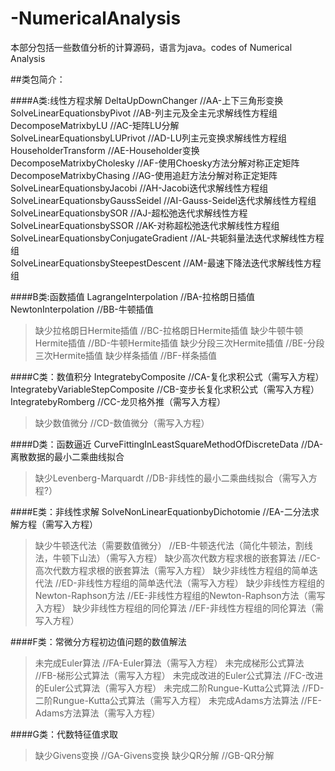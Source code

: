 # -NumericalAnalysis
本部分包括一些数值分析的计算源码，语言为java。codes of Numerical Analysis

##类包简介：

####A类:线性方程求解
DeltaUpDownChanger  //AA-上下三角形变换  
SolveLinearEquationsbyPivot  //AB-列主元及全主元求解线性方程组  
DecomposeMatrixbyLU  //AC-矩阵LU分解  
SolveLinearEquationsbyLUPrivot  //AD-LU列主元变换求解线性方程组  
HouseholderTransform  //AE-Householder变换  
DecomposeMatrixbyCholesky  //AF-使用Choesky方法分解对称正定矩阵  
DecomposeMatrixbyChasing  //AG-使用追赶方法分解对称正定矩阵  
SolveLinearEquationsbyJacobi  //AH-Jacobi迭代求解线性方程组  
SolveLinearEquationsbyGaussSeidel  //AI-Gauss-Seidel迭代求解线性方程组  
SolveLinearEquationsbySOR  //AJ-超松弛迭代求解线性方程  
SolveLinearEquationsbySSOR  //AK-对称超松弛迭代求解线性方程组  
SolveLinearEquationsbyConjugateGradient  //AL-共轭斜量法迭代求解线性方程组  
SolveLinearEquationsbySteepestDescent  //AM-最速下降法迭代求解线性方程组 

####B类:函数插值
LagrangeInterpolation  //BA-拉格朗日插值
NewtonInterpolation  //BB-牛顿插值
>缺少拉格朗日Hermite插值  //BC-拉格朗日Hermite插值
>缺少牛顿牛顿Hermite插值  //BD-牛顿Hermite插值
>缺少分段三次Hermite插值  //BE-分段三次Hermite插值
>缺少样条插值  //BF-样条插值

####C类：数值积分
IntegratebyComposite  //CA-复化求积公式（需写入方程）
IntegratebyVariableStepComposite  //CB-变步长复化求积公式（需写入方程）
IntegratebyRomberg  //CC-龙贝格外推（需写入方程）
>缺少数值微分 //CD-数值微分（需写入方程）

####D类：函数逼近
CurveFittingInLeastSquareMethodOfDiscreteData  //DA-离散数据的最小二乘曲线拟合
>缺少Levenberg-Marquardt //DB-非线性的最小二乘曲线拟合（需写入方程?）

####E类：非线性求解
SolveNonLinearEquationbyDichotomie  //EA-二分法求解方程（需写入方程）
>缺少牛顿迭代法（需要数值微分）  //EB-牛顿迭代法（简化牛顿法，割线法，牛顿下山法）（需写入方程）
>缺少高次代数方程求根的嵌套算法  //EC-高次代数方程求根的嵌套算法（需写入方程）
>缺少非线性方程组的简单迭代法  //ED-非线性方程组的简单迭代法（需写入方程）
>缺少非线性方程组的Newton-Raphson方法  //EE-非线性方程组的Newton-Raphson方法（需写入方程）
>缺少非线性方程组的同伦算法  //EF-非线性方程组的同伦算法（需写入方程）

####F类：常微分方程初边值问题的数值解法
>未完成Euler算法  //FA-Euler算法（需写入方程）
>未完成梯形公式算法  //FB-梯形公式算法（需写入方程）
>未完成改进的Euler公式算法  //FC-改进的Euler公式算法（需写入方程）
>未完成二阶Rungue-Kutta公式算法  //FD-二阶Rungue-Kutta公式算法（需写入方程）
>未完成Adams方法算法  //FE-Adams方法算法（需写入方程）

####G类：代数特征值求取
>缺少Givens变换  //GA-Givens变换
>缺少QR分解  //GB-QR分解
